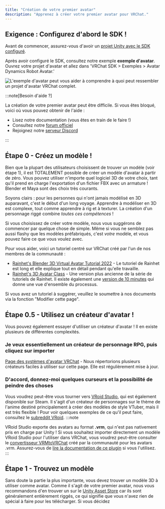 ```yaml
---
title: "Création de votre premier avatar"
description: "Apprenez à créer votre premier avatar pour VRChat."
---
```


## Exigence : Configurez d'abord le SDK !
Avant de commencer, assurez-vous d'avoir un [projet Unity avec le SDK configuré](/sdk).

Après avoir configuré le SDK, consultez notre exemple **exemple d'avatar**. Ouvrez votre projet d'avatar et allez dans
'VRChat SDK > Exemples > Avatar Dynamics Robot Avatar.'

![L'exemple d'avatar peut vous aider à comprendre à quoi peut ressembler un projet d'avatar VRChat complet.](/img/avatars/creating-your-first-avatar-3dfc191-Unity_YrUFLEWWDe.png)


:::note[Besoin d'aide ?]

La création de votre premier avatar peut être difficile. Si vous êtes bloqué, voici où vous pouvez obtenir de l'aide :
- Lisez notre documentation (vous êtes en train de le faire !)
- Consultez notre [forum officiel](https://ask.vrchat.com/)
- Rejoignez notre [serveur Discord](https://discord.com/invite/vrchat)

:::
## Étape 0 - Créez un modèle !
Bien que la plupart des utilisateurs choisissent de trouver un modèle (voir étape 1), il est TOTALEMENT possible de créer un modèle d'avatar à partir de zéro. Vous pouvez utiliser n'importe quel logiciel 3D de votre choix, tant qu'il prend en charge l'exportation d'un fichier FBX avec un armature ! Blender et Maya sont des choix très courants.

Soyons clairs : pour les personnes qui n'ont jamais modélisé en 3D auparavant, c'est le début d'un long voyage. Apprendre à modéliser en 3D est complexe, tout comme apprendre à rig et à texturer. La création d'un personnage riggé combine _toutes ces compétences_ !

Si vous choisissez de créer votre modèle, nous vous suggérons de commencer par quelque chose de simple. Même si vous ne semblez pas aussi flashy que les modèles préfabriqués, c'est _votre_ modèle, et vous pouvez faire ce que vous voulez avec.

Pour vous aider, voici un tutoriel centré sur VRChat créé par l'un de nos membres de la communauté :
- [Rainhet's Blender 3D Virtual Avatar Tutorial 2022](https://www.youtube.com/watch?v=OKWsUAIsgpg&list=PL2EEbgwoJzdsC9wfKA2ZO2kAf4HDqC8a8&index=1) - Le tutoriel de Rainhet est long et elle explique tout en détail pendant qu'elle travaille.
- [Rainhet's 3D Avatar Class](https://www.youtube.com/watch?v=w-yhjgnhaNw) - Une version plus ancienne de la série de tutoriels de Rainhet. Il existe également une [version de 10 minutes](https://www.youtube.com/watch?v=in9rNze4FD4) qui donne une vue d'ensemble du processus.

Si vous avez un tutoriel à suggérer, veuillez le soumettre à nos documents via la fonction "Modifier cette page".

## Étape 0.5 - Utilisez un créateur d'avatar !
Vous pouvez également essayer d'utiliser un créateur d'avatar ! Il en existe plusieurs de différentes complexités.

### Je veux essentiellement un créateur de personnage RPG, puis cliquez sur importer
[Page des systèmes d'avatar VRChat](https://hello.vrchat.com/avatar-systems) - Nous répertorions plusieurs créateurs faciles à utiliser sur cette page. Elle est régulièrement mise à jour.

### D'accord, donnez-moi quelques curseurs et la possibilité de peindre des choses
Vous voudrez peut-être vous tourner vers [VRoid Studio](https://vroid.com/en/studio), qui est également disponible sur Steam. Il s'agit d'un créateur de personnages sur le thème de l'anime destiné principalement à créer des modèles de style VTuber, mais il est très flexible ! Pour voir quelques exemples de ce qu'il peut faire, consultez le [subreddit VRoid](https://www.reddit.com/r/VRoid/).
:::note

VRoid Studio exporte des avatars au format **.vrm**, qui n'est pas nativement pris en charge par Unity ! Si vous souhaitez importer directement un modèle VRoid Studio pour l'utiliser dans VRChat, vous voudrez peut-être consulter le [convertisseur VRMtoVRChat](https://github.com/esperecyan/VRMConverterForVRChat) créé par la communauté pour les avatars .vrm. Assurez-vous de [lire la documentation de ce plugin](https://www.store.vket.com/ec/items/122/detail/) si vous l'utilisez.
:::
## Étape 1 - Trouvez un modèle
Sans doute la partie la plus importante, vous devez trouver un modèle 3D à utiliser comme avatar. Comme il s'agit de votre premier avatar, nous vous recommandons d'en trouver un sur le [Unity Asset Store](https://assetstore.unity.com/) car ils sont généralement entièrement riggés, ce qui signifie que vous n'avez rien de spécial à faire pour les télécharger. Si vous décidez